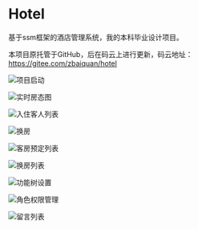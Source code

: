 # Hotel
基于ssm框架的酒店管理系统，我的本科毕业设计项目。

本项目原托管于GitHub，后在码云上进行更新，码云地址：https://gitee.com/zbaiquan/hotel

![项目启动](https://images.gitee.com/uploads/images/2020/0130/172112_ce3a199b_1821857.png "项目启动.png")

![实时房态图](https://images.gitee.com/uploads/images/2020/0130/172212_7e103f5b_1821857.png "实时房态图.png")

![入住客人列表](https://images.gitee.com/uploads/images/2020/0130/172233_c789faea_1821857.png "入住客人列表.png")

![换房](https://images.gitee.com/uploads/images/2020/0130/172153_2ae134c9_1821857.png "换房.png")

![客房预定列表](https://images.gitee.com/uploads/images/2020/0130/172253_d603ab41_1821857.png "客房预定列表.png")

![换房列表](https://images.gitee.com/uploads/images/2020/0130/172313_ba61c65c_1821857.png "换房列表.png")

![功能树设置](https://images.gitee.com/uploads/images/2020/0130/172335_1172b287_1821857.png "功能树设置.png")

![角色权限管理](https://images.gitee.com/uploads/images/2020/0130/172356_cbcee3e3_1821857.png "角色权限管理.png")

![留言列表](https://images.gitee.com/uploads/images/2020/0130/172411_c3ddc1f8_1821857.png "留言列表.png")

